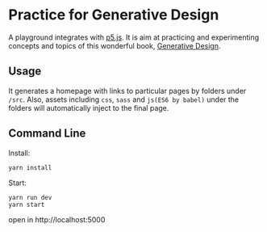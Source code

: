 # Practice for Generative Design

A playground integrates with [p5.js]. It is aim at practicing and experimenting concepts and topics of this wonderful book, [Generative Design].

[p5.js]:https://p5js.org/
[Generative Design]: http://www.generative-gestaltung.de/

## Usage
It generates a homepage with links to particular pages by folders under `/src`. Also, assets including `css`, `sass` and `js(ES6 by babel)` under the folders will automatically inject to the final page.

## Command Line

Install:

```shell
yarn install
```

Start:

```shell
yarn run dev
yarn start
```
open in http://localhost:5000
